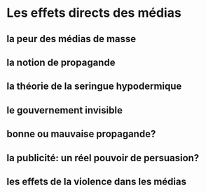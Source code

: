 # Les effets directs des médias

## la peur des médias de masse

## la notion de propagande

## la théorie de la seringue hypodermique

## le gouvernement invisible

## bonne ou mauvaise propagande?

## la publicité: un réel pouvoir de persuasion?

## les effets de la violence dans les médias
